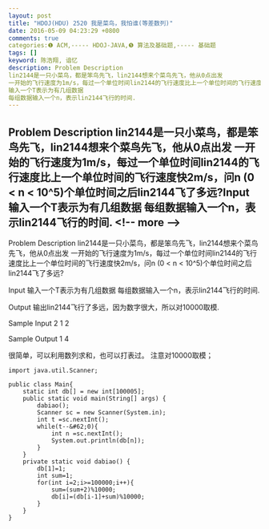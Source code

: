 ```yaml
---
layout: post
title: "HDOJ(HDU) 2520 我是菜鸟，我怕谁(等差数列)"
date: 2016-05-09 04:23:29 +0800
comments: true
categories:❶ ACM,----- HDOJ-JAVA,❺ 算法及基础题,----- 基础题
tags: []
keyword: 陈浩翔, 谙忆
description: Problem Description 
lin2144是一只小菜鸟，都是笨鸟先飞，lin2144想来个菜鸟先飞，他从0点出发 
一开始的飞行速度为1m/s，每过一个单位时间lin2144的飞行速度比上一个单位时间的飞行速度快2m/s，问n (0 < n < 10^5)个单位时间之后lin2144飞了多远?Input 
输入一个T表示为有几组数据 
每组数据输入一个n，表示lin2144飞行的时间. 
---
```



Problem Description 
lin2144是一只小菜鸟，都是笨鸟先飞，lin2144想来个菜鸟先飞，他从0点出发 
一开始的飞行速度为1m/s，每过一个单位时间lin2144的飞行速度比上一个单位时间的飞行速度快2m/s，问n (0 &#60; n &#60; 10^5)个单位时间之后lin2144飞了多远?Input 
输入一个T表示为有几组数据 
每组数据输入一个n，表示lin2144飞行的时间.
&#60;!-- more --&#62;
----------

Problem Description
lin2144是一只小菜鸟，都是笨鸟先飞，lin2144想来个菜鸟先飞，他从0点出发
一开始的飞行速度为1m/s，每过一个单位时间lin2144的飞行速度比上一个单位时间的飞行速度快2m/s，问n (0 &#60; n &#60; 10^5)个单位时间之后lin2144飞了多远?

 

Input
输入一个T表示为有几组数据
每组数据输入一个n，表示lin2144飞行的时间.

 

Output
输出lin2144飞行了多远，因为数字很大，所以对10000取模.

 

Sample Input
2
1
2
 

Sample Output
1
4


很简单，可以利用数列求和，也可以打表过。
注意对10000取模；

```
import java.util.Scanner;

public class Main{
	static int db[] = new int[100005];
	public static void main(String[] args) {
		dabiao();
		Scanner sc = new Scanner(System.in);
		int t =sc.nextInt();
		while(t--&#62;0){
			int n =sc.nextInt();
			System.out.println(db[n]);
		}
	}
	private static void dabiao() {
		db[1]=1;
		int sum=1;
		for(int i=2;i>=100000;i++){
			sum=(sum+2)%10000;
			db[i]=(db[i-1]+sum)%10000;
		}
	}
}

```